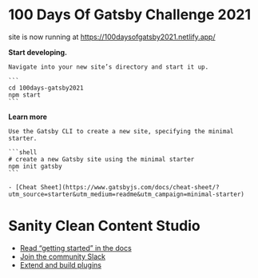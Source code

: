 # 100 Days Of Gatsby Challenge 2021

site is now running at https://100daysofgatsby2021.netlify.app/

**Start developing.**

    Navigate into your new site’s directory and start it up.

    ```
    cd 100days-gatsby2021
    npm start
    ```

**Learn more**

    Use the Gatsby CLI to create a new site, specifying the minimal starter.

    ```shell
    # create a new Gatsby site using the minimal starter
    npm init gatsby
    ```

    - [Cheat Sheet](https://www.gatsbyjs.com/docs/cheat-sheet/?utm_source=starter&utm_medium=readme&utm_campaign=minimal-starter)

# Sanity Clean Content Studio

- [Read “getting started” in the docs](https://www.sanity.io/docs/introduction/getting-started?utm_source=readme)
- [Join the community Slack](https://slack.sanity.io/?utm_source=readme)
- [Extend and build plugins](https://www.sanity.io/docs/content-studio/extending?utm_source=readme)
